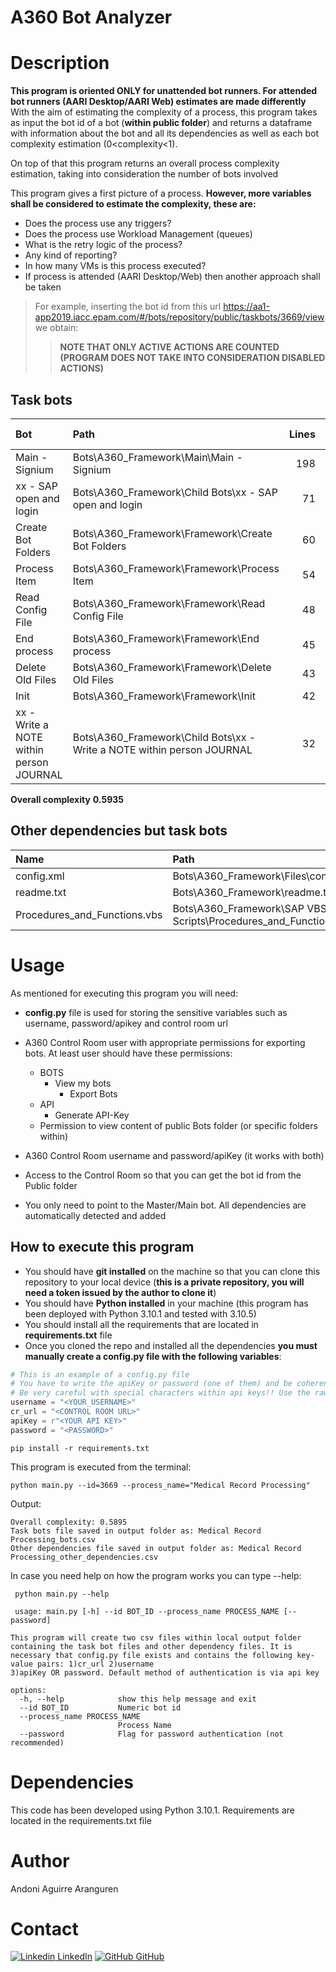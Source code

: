 # A360 Bot Analyzer

# Description
**This program is oriented ONLY for unattended bot runners. For attended bot runners (AARI Desktop/AARI Web) estimates are made differently**
With the aim of estimating the complexity of a process, this program takes as input the bot id of a bot (**within public folder**) and returns a dataframe with information
about the bot and all its dependencies as well as each bot complexity estimation (0<complexity<1).

On top of that this program returns an overall process complexity estimation, taking into consideration the number of bots involved

This program gives a first picture of a process. **However, more variables shall be considered to estimate the complexity, these are:**

* Does the process use any triggers?
* Does the process use Workload Management (queues)
* What is the retry logic of the process?
* Any kind of reporting?
* In how many VMs is this process executed?
* If process is attended (AARI Desktop/Web) then another approach shall be taken

> For example, inserting the bot id from this url  https://aa1-app2019.iacc.epam.com/#/bots/repository/public/taskbots/3669/view
we obtain: 
>> **NOTE THAT ONLY ACTIVE ACTIONS ARE COUNTED (PROGRAM DOES NOT TAKE INTO CONSIDERATION DISABLED ACTIONS)**
## Task bots
| Bot                                     | Path                                                                   |   Lines |   Variables |   Packages | Error Handling   |   Loops | Steps   | Comments   | Scripts   | Email send   |   Complexity Estimation |
|:----------------------------------------|:-----------------------------------------------------------------------|--------:|------------:|-----------:|:-----------------|--------:|:--------|:-----------|:----------|:-------------|------------------------:|
| Main - Signium                          | Bots\A360_Framework\Main\Main - Signium                                |     198 |          27 |         18 | True             |       3 | True    | True       | False     | True         |                0.5775   |
| xx - SAP open and login                 | Bots\A360_Framework\Child Bots\xx - SAP open and login                 |      71 |          19 |         42 | True             |       0 | True    | True       | True      | True         |                0.5895   |
| Create Bot Folders                      | Bots\A360_Framework\Framework\Create Bot Folders                       |      60 |          15 |         26 | True             |       0 | True    | True       | False     | False        |                0.344167 |
| Process Item                            | Bots\A360_Framework\Framework\Process Item                             |      54 |          12 |         11 | True             |       0 | True    | True       | False     | False        |                0.274667 |
| Read Config File                        | Bots\A360_Framework\Framework\Read Config File                         |      48 |           7 |         12 | True             |       0 | True    | True       | False     | False        |                0.2535   |
| End process                             | Bots\A360_Framework\Framework\End process                              |      45 |          15 |         18 | True             |       2 | True    | True       | False     | True         |                0.4375   |
| Delete Old Files                        | Bots\A360_Framework\Framework\Delete Old Files                         |      43 |           8 |         16 | True             |       5 | True    | True       | False     | False        |                0.359333 |
| Init                                    | Bots\A360_Framework\Framework\Init                                     |      42 |           7 |         14 | True             |       3 | True    | True       | False     | False        |                0.348167 |
| xx - Write a NOTE within person JOURNAL | Bots\A360_Framework\Child Bots\xx - Write a NOTE within person JOURNAL |      32 |          13 |         14 | True             |       0 | True    | True       | False     | False        |                0.243167 |

**Overall complexity**
**0.5935**

## Other dependencies but task bots

| Name                         | Path                                                             | Content Type             |
|:-----------------------------|:-----------------------------------------------------------------|:-------------------------|
| config.xml                   | Bots\A360_Framework\Files\config.xml                             | text/xml                 |
| readme.txt                   | Bots\A360_Framework\readme.txt                                   | text/plain               |
| Procedures_and_Functions.vbs | Bots\A360_Framework\SAP VBS Scripts\Procedures_and_Functions.vbs | application/octet-stream |

# Usage
As mentioned for executing this program you will need:
* **config.py** file is used for storing the sensitive variables such as username, password/apikey and control room url
* A360 Control Room user with appropriate permissions for exporting bots. At least user should have these permissions:
  * BOTS
    * View my bots
      * Export Bots
  * API
    * Generate API-Key
  * Permission to view content of public Bots folder (or specific folders within)
  
* A360 Control Room username and password/apiKey (it works with both)
* Access to the Control Room so that you can get the bot id from the Public folder
* You only need to point to the Master/Main bot. All dependencies are automatically detected and added

## How to execute this program
* You should have **git installed** on the machine so that you can clone this repository to your local device (**this is a private repository, you will need a token issued by the author to clone it**)
* You should have **Python installed** in your machine (this program has been deployed with Python 3.10.1 and tested with 3.10.5)
* You should install all the requirements that are located in **requirements.txt** file
* Once you cloned the repo and installed all the dependencies **you must manually create a config.py file with the following variables**:

```python
# This is an example of a config.py file
# You have to write the apiKey or password (one of them) and be coherent when you call the program (add --password flag if password is used)
# Be very careful with special characters within api keys!! Use the raw string prefix in them:
username = "<YOUR_USERNAME>"
cr_url = "<CONTROL ROOM URL>"
apiKey = r"<YOUR API KEY>"
password = "<PASSWORD>"
```

```console
pip install -r requirements.txt
```

This program is executed from the terminal:
```console
python main.py --id=3669 --process_name="Medical Record Processing"
```
Output:
```console
Overall complexity: 0.5895
Task bots file saved in output folder as: Medical Record Processing_bots.csv
Other dependencies file saved in output folder as: Medical Record Processing_other_dependencies.csv
```

In case you need help on how the program works you can type --help:

```console
 python main.py --help
 
 usage: main.py [-h] --id BOT_ID --process_name PROCESS_NAME [--password]

This program will create two csv files within local output folder containing the task bot files and other dependency files. It is necessary that config.py file exists and contains the following key-value pairs: 1)cr_url 2)username     
3)apiKey OR password. Default method of authentication is via api key

options:
  -h, --help            show this help message and exit
  --id BOT_ID           Numeric bot id
  --process_name PROCESS_NAME
                        Process Name
  --password            Flag for password authentication (not recommended)

```

# Dependencies
This code has been developed using Python 3.10.1. Requirements are located in the requirements.txt file

# Author
Andoni Aguirre Aranguren

# Contact
[![Linkedin](https://i.stack.imgur.com/gVE0j.png) LinkedIn](https://www.linkedin.com/in/aaguirrearanguren)
[![GitHub](https://i.stack.imgur.com/tskMh.png) GitHub](https://github.com/aagirre92)